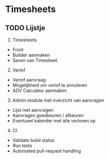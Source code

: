 # Timesheets

## TODO Lijstje

1. Timesheets
  * Front
  * Builder aanmaken
  * Saven van Timesheet
2. Verlof
  * Verlof aanvraag 
  * Mogelijkheid om verlof te annuleren
  * ADV Calculator aanmaken
3. Admin module met overzicht van aanvragen
  * Lijst met aanvragen
  * Aanvragen goedkeuren / afkeuren
  * Eventueel kalender met alle verloven op
4. CI
  * Validate build status
  * Run tests
  * Automated pull-request handling

